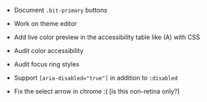 - Document `.bit-primary` buttons

- Work on theme editor

- Add live color preview in the accessibility table like (A) with CSS

- Audit color accessibility

- Audit focus ring styles

- Support `[aria-disabled="true"]` in addition to `:disabled`

- Fix the select arrow in chrome :( [is this non-retina only?]
